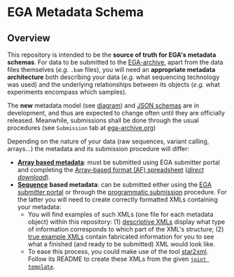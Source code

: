 # EGA Metadata Schema
## Overview
This repository is intended to be the **source of truth for EGA's metadata schemas**. For data to be submitted to the [EGA-archive](https://ega-archive.org/submission/quickguide), apart from the data files themselves (_e.g._ `.bam` files), you will need an **appropriate metadata architecture** both describing your data (_e.g._ what sequencing technology was used) and the underlying relationships between its objects (_e.g._ what experiments encompass which samples).

The **new** metadata model (see [diagram](/docs/metadata_model/)) and [JSON schemas](./schemas/) are in development, and thus are expected to change often until they are officially released. Meanwhile, submissions shall be done through the usual procedures (see ``Submission`` tab at [ega-archive.org](https://ega-archive.org))

Depending on the nature of your data (raw sequences, variant calling, arrays...) the metadata and its submission procedure will differ:
* [**Array based metadata**](https://ega-archive.org/submission/array_based/metadata): must be submitted using EGA submitter portal and completing the [Array-based format (AF) spreadsheet](https://github.com/EbiEga/ega-metadata-schema/blob/8dca24c694b0c005f1b0d665f1c6900e766f38d7/templates/array-based-metadata/EGA_Array_based_Format_V4.3.xlsx) ([_direct download_](https://github.com/EbiEga/ega-metadata-schema/raw/8dca24c694b0c005f1b0d665f1c6900e766f38d7/templates/array-based-metadata/EGA_Array_based_Format_V4.3.xlsx)).
* [**Sequence**](https://ega-archive.org/submission/sequence) **based metadata**: can be submitted either using the [EGA submitter portal](https://ega-archive.org/submission/tools/submitter-portal) or through the [programmatic submission](https://ega-archive.org/submission/sequence/programmatic_submissions) procedure. For the latter you will need to create correctly formatted XMLs containing your metadata:
    * You will find examples of such XMLs (one file for each metadata object) within this repository: (1) [descriptive XMLs](examples/sequence-based-metadata/XML/XMLs_examples-descriptive) display what type of information corresponds to which part of the XML's structure; (2) [true example XMLs](examples/sequence-based-metadata/XML/XMLs_examples-true_values) contain fabricated information for you to see what a finished (and ready to be submitted) XML would look like.
    * To ease this process, you could make use of the tool [star2xml](https://github.com/EGA-archive/star2xml/). Follow its README to create these XMLs from the given [``joint template``](templates/sequence-based-metadata/EGA_metadata_submission_template_v1.xlsx). 